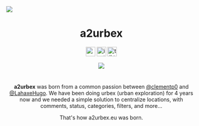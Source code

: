 
<img src="https://github.com/clementp0/a2urbex/assets/15802129/3ff38c87-f9cd-4b0b-b34b-1f650625662e">
<h1 align="center">a2urbex</h1>
<p align="center">
  <a href="https://a2urbex.eu" target="_blank"><img alt="website" src="https://img.shields.io/badge/a2urbex-1C1C1C?style=flat-square&logo=About.me&logoColor=white" height="25"></a>
  <a href="https://instagram.com/a2urbex" target="_blank"><img alt="instagram" src="https://img.shields.io/badge/Instagram-E4405F?style=flat-square&logo=instagram&logoColor=white" height="25"></a>
  <a href="https://www.tiktok.com/@a2urbex" target="_blank"><img alt="tiktok" src="https://img.shields.io/badge/TikTok-EF2950?style=flat-square&logo=tiktok&logoColor=white" height="25"></a>
</p>
<p align="center">
  <a href="https://a2urbex.eu" target="_blank"><img src="https://img.shields.io/website.svg?label=a2urbex&down_color=red&down_message=down&up_color=green&up_message=up&url=http%3A%2F%2Fa2urbex.eu"></a>
</p>
<h1></h1>
<p align="center">
<b>a2urbex</b> was born from a common passion between <a href="https://github.com/clementp0">@clementp0</a> and <a href="https://github.com/LahaxeHugo">@LahaxeHugo</a>. We have been doing urbex (urban exploration) for 4 years now and we needed a simple solution to centralize locations, with comments, status, categories, filters, and more... 
</p>
<p align="center">That's how a2urbex.eu was born.</p>